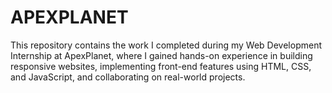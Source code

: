 # APEXPLANET
This repository contains the work I completed during my Web Development Internship at ApexPlanet, where I gained hands-on experience in building responsive websites, implementing front-end features using HTML, CSS, and JavaScript, and collaborating on real-world projects.
